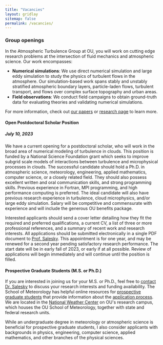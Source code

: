 ```yaml
---
title: "Vacancies"
layout: gridlay
sitemap: false
permalink: /vacancies/
---
```


### Group openings

In the Atmospheric Turbulence Group at OU, you will work on cutting edge
research problems at the intersection of fluid mechanics and atmospheric
science. Our work encompasses:
- **Numerical simulations**: We use direct numerical simulation and large eddy
  simulation to study the physics of turbulent flows in the atmosphere. Our
  simulation-based work spans stably and unstably stratified atmospheric
  boundary layers, particle-laden flows, turbulent transport, and flows over
  complex surface topography and urban areas. 
- **Field observations**: We conduct field campaigns to obtain ground-truth
  data for evaluating theories and validating numerical simulations. 

For more information, check out [our papers](../publications) or [research
page](../research) to learn more. 

<div class="jumbotron">
<div class="col-md-12 col-sm-12">
<h4>Open Postdoctoral Scholar Position</h4> 
<h5> July 10, 2023</h5>

We have a current opening for a postdoctoral scholar, who will work in the
broad area of numerical modeling of turbulence in clouds. This position is
funded by a National Science Foundation grant which seeks to improve subgrid
scale models of interactions between turbulence and microphysical processes in
clouds. The successful candidate should hold a Ph.D. in atmospheric science,
meteorology, engineering, applied mathematics, computer science, or a closely
related field. They should also possess excellent written and oral
communication skills, and strong programming skills. Previous experience in
Fortran, MPI programming, and high performance computing is preferred. The
ideal candidate will also have previous research experience in turbulence,
cloud microphysics, and/or large eddy simulation. Salary will be competitive
and commensurate with experience and will include the generous OU benefits
package. 

Interested applicants should send a cover letter detailing how they fit the
required and preferred qualifications, a current CV, a list of three or more
professional references, and a summary of recent work and research interests.
All applications should be submitted electronically in a single PDF document to
[Prof. Salesky](mailto:salesky@ou.edu). This appointment is for one year, and
may be renewed for a second year pending satisfactory research performance. The
start date will be in early fall of 2023, or early if at all possible. Review
of applications will begin immediately and will continue until the position is
filled. 

</div>
</div>

<div class="jumbotron">
<div class="col-md-12 col-sm-12">
<h4>Prospective Graduate Students (M.S. or Ph.D.)</h4>

If you are interested in joining us for your M.S. or Ph.D., feel free to
[contact Dr. Salesky](mailto:salesky@ou.edu) to discuss your research interests
and funding availability. The School of Meteorology has helpful online
resources for [prospective graduate
students](https://meteorology.ou.edu/academics/prospective-graduate/) that
provide information about the [application
process](http://meteorology.ou.edu/academics/prospective-graduate/how-to-apply/).
We are located in the [National Weather Center](https://www.ou.edu/nwc) on OU's
research campus, which houses the OU School of Meteorology, together with state
and federal research units.   

While an undergraduate degree in meteorology or atmospheric science is
beneficial for prospective graduate students, I also consider applicants with
backgrounds in physics, engineering, computer science, applied mathematics, and
other branches of the physical sciences. 

</div>
</div>

<!-- <div class="jumbotron"> -->
<!-- <div class="col-md-12 col-sm-12"> -->
<!-- <h4>Prospective Undergraduate Researchers</h4> -->

<!-- </div> -->
<!-- </div> -->







